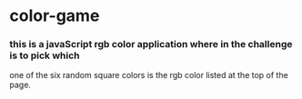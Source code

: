 # color-game

### this is a javaScript rgb color application where in the challenge is to pick which
one of the six random square colors is the rgb color listed at the top of the page.

